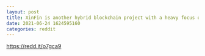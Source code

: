 ```yaml
--- 
layout: post 
title: XinFin is another hybrid blockchain project with a heavy focus on enterprise. The platform is a fork of J.P. Morgan’s Quorum project... "groundbreaking partnership around the corner" 
date: 2021-06-24 1624595160 
categories: reddit 
--- 
```

https://redd.it/o7gca9